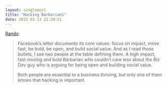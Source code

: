 ```yaml
---
layout: singlepost
title: "Hacking Barbarians"
date: 2012-03-13 21:39:51
---
```

[Rands](http://www.randsinrepose.com/archives/2012/03/13/hacking_is_important.html):
> Facebook’s letter documents its core values: focus on impact, move fast, be bold, be open, and build social value. And as I read those bullets, I see two people at the table defining them. A high impact, fast moving and bold Barbarian who couldn’t care less about the Biz Dev guy who is arguing for being open and building social value.
>
> Both people are essential to a business thriving, but only one of them knows that hacking is important.